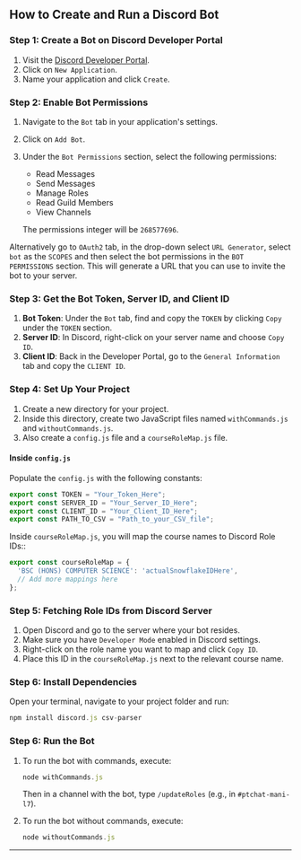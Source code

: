 ## How to Create and Run a Discord Bot

### Step 1: Create a Bot on Discord Developer Portal

1. Visit the [Discord Developer Portal](https://discord.com/developers/applications).
2. Click on `New Application`.
3. Name your application and click `Create`.

### Step 2: Enable Bot Permissions

1. Navigate to the `Bot` tab in your application's settings.
2. Click on `Add Bot`.
3. Under the `Bot Permissions` section, select the following permissions:

   - Read Messages
   - Send Messages
   - Manage Roles
   - Read Guild Members
   - View Channels

   The permissions integer will be `268577696`.

Alternatively go to `OAuth2` tab, in the drop-down select `URL Generator`, select `bot` as the `SCOPES` and then select the bot permissions in the `BOT PERMISSIONS` section. This will generate a URL that you can use to invite the bot to your server.
### Step 3: Get the Bot Token, Server ID, and Client ID

1. **Bot Token**: Under the `Bot` tab, find and copy the `TOKEN` by clicking `Copy` under the `TOKEN` section.
2. **Server ID**: In Discord, right-click on your server name and choose `Copy ID`.
3. **Client ID**: Back in the Developer Portal, go to the `General Information` tab and copy the `CLIENT ID`.

### Step 4: Set Up Your Project

1. Create a new directory for your project.
2. Inside this directory, create two JavaScript files named `withCommands.js` and `withoutCommands.js`.
3. Also create a `config.js` file and a `courseRoleMap.js` file.

#### Inside `config.js`

Populate the `config.js` with the following constants:

```js
export const TOKEN = "Your_Token_Here";
export const SERVER_ID = "Your_Server_ID_Here";
export const CLIENT_ID = "Your_Client_ID_Here";
export const PATH_TO_CSV = "Path_to_your_CSV_file";
```

Inside `courseRoleMap.js`, you will map the course names to Discord Role IDs::

```js
export const courseRoleMap = {
  'BSC (HONS) COMPUTER SCIENCE': 'actualSnowflakeIDHere',
  // Add more mappings here
};
```

### Step 5: Fetching Role IDs from Discord Server

1. Open Discord and go to the server where your bot resides.
1. Make sure you have `Developer Mode` enabled in Discord settings.
1. Right-click on the role name you want to map and click `Copy ID`.
1. Place this ID in the `courseRoleMap.js` next to the relevant course name.

### Step 6: Install Dependencies

Open your terminal, navigate to your project folder and run:

```js
npm install discord.js csv-parser
```

### Step 6: Run the Bot

1. To run the bot with commands, execute:

   ```js
   node withCommands.js
   ```

   Then in a channel with the bot, type `/updateRoles` (e.g., in `#ptchat-mani-l7`).

2. To run the bot without commands, execute:

   ```js
   node withoutCommands.js
   ```

---
